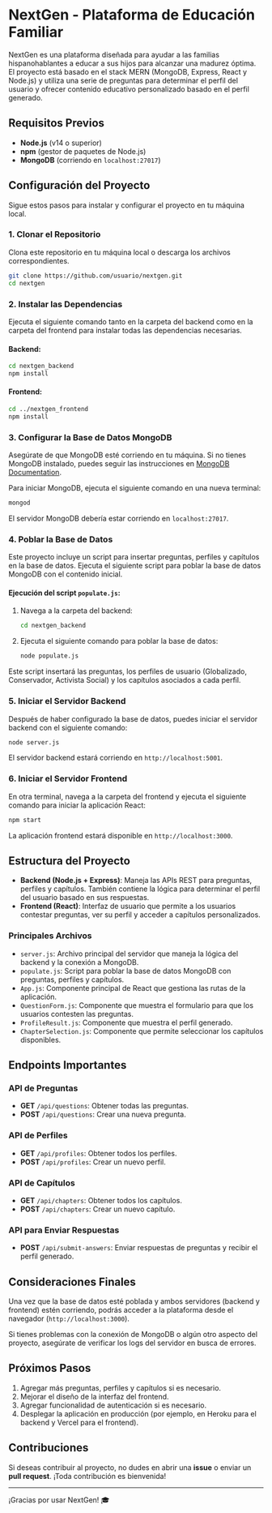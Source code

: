 
# NextGen - Plataforma de Educación Familiar

NextGen es una plataforma diseñada para ayudar a las familias hispanohablantes a educar a sus hijos para alcanzar una madurez óptima. El proyecto está basado en el stack MERN (MongoDB, Express, React y Node.js) y utiliza una serie de preguntas para determinar el perfil del usuario y ofrecer contenido educativo personalizado basado en el perfil generado.

## Requisitos Previos

- **Node.js** (v14 o superior)
- **npm** (gestor de paquetes de Node.js)
- **MongoDB** (corriendo en `localhost:27017`)

## Configuración del Proyecto

Sigue estos pasos para instalar y configurar el proyecto en tu máquina local.

### 1. Clonar el Repositorio

Clona este repositorio en tu máquina local o descarga los archivos correspondientes.

```bash
git clone https://github.com/usuario/nextgen.git
cd nextgen
```

### 2. Instalar las Dependencias

Ejecuta el siguiente comando tanto en la carpeta del backend como en la carpeta del frontend para instalar todas las dependencias necesarias.

#### Backend:

```bash
cd nextgen_backend
npm install
```

#### Frontend:

```bash
cd ../nextgen_frontend
npm install
```

### 3. Configurar la Base de Datos MongoDB

Asegúrate de que MongoDB esté corriendo en tu máquina. Si no tienes MongoDB instalado, puedes seguir las instrucciones en [MongoDB Documentation](https://www.mongodb.com/docs/manual/installation/).

Para iniciar MongoDB, ejecuta el siguiente comando en una nueva terminal:

```bash
mongod
```

El servidor MongoDB debería estar corriendo en `localhost:27017`.

### 4. Poblar la Base de Datos

Este proyecto incluye un script para insertar preguntas, perfiles y capítulos en la base de datos. Ejecuta el siguiente script para poblar la base de datos MongoDB con el contenido inicial.

#### Ejecución del script `populate.js`:

1. Navega a la carpeta del backend:
   
   ```bash
   cd nextgen_backend
   ```

2. Ejecuta el siguiente comando para poblar la base de datos:

   ```bash
   node populate.js
   ```

Este script insertará las preguntas, los perfiles de usuario (Globalizado, Conservador, Activista Social) y los capítulos asociados a cada perfil.

### 5. Iniciar el Servidor Backend

Después de haber configurado la base de datos, puedes iniciar el servidor backend con el siguiente comando:

```bash
node server.js
```

El servidor backend estará corriendo en `http://localhost:5001`.

### 6. Iniciar el Servidor Frontend

En otra terminal, navega a la carpeta del frontend y ejecuta el siguiente comando para iniciar la aplicación React:

```bash
npm start
```

La aplicación frontend estará disponible en `http://localhost:3000`.

## Estructura del Proyecto

- **Backend (Node.js + Express)**: Maneja las APIs REST para preguntas, perfiles y capítulos. También contiene la lógica para determinar el perfil del usuario basado en sus respuestas.
- **Frontend (React)**: Interfaz de usuario que permite a los usuarios contestar preguntas, ver su perfil y acceder a capítulos personalizados.

### Principales Archivos

- `server.js`: Archivo principal del servidor que maneja la lógica del backend y la conexión a MongoDB.
- `populate.js`: Script para poblar la base de datos MongoDB con preguntas, perfiles y capítulos.
- `App.js`: Componente principal de React que gestiona las rutas de la aplicación.
- `QuestionForm.js`: Componente que muestra el formulario para que los usuarios contesten las preguntas.
- `ProfileResult.js`: Componente que muestra el perfil generado.
- `ChapterSelection.js`: Componente que permite seleccionar los capítulos disponibles.

## Endpoints Importantes

### API de Preguntas
- **GET** `/api/questions`: Obtener todas las preguntas.
- **POST** `/api/questions`: Crear una nueva pregunta.

### API de Perfiles
- **GET** `/api/profiles`: Obtener todos los perfiles.
- **POST** `/api/profiles`: Crear un nuevo perfil.

### API de Capítulos
- **GET** `/api/chapters`: Obtener todos los capítulos.
- **POST** `/api/chapters`: Crear un nuevo capítulo.

### API para Enviar Respuestas
- **POST** `/api/submit-answers`: Enviar respuestas de preguntas y recibir el perfil generado.

## Consideraciones Finales

Una vez que la base de datos esté poblada y ambos servidores (backend y frontend) estén corriendo, podrás acceder a la plataforma desde el navegador (`http://localhost:3000`).

Si tienes problemas con la conexión de MongoDB o algún otro aspecto del proyecto, asegúrate de verificar los logs del servidor en busca de errores.

## Próximos Pasos

1. Agregar más preguntas, perfiles y capítulos si es necesario.
2. Mejorar el diseño de la interfaz del frontend.
3. Agregar funcionalidad de autenticación si es necesario.
4. Desplegar la aplicación en producción (por ejemplo, en Heroku para el backend y Vercel para el frontend).

## Contribuciones

Si deseas contribuir al proyecto, no dudes en abrir una **issue** o enviar un **pull request**. ¡Toda contribución es bienvenida!

---

¡Gracias por usar NextGen! 🎓
